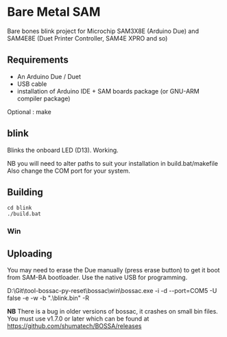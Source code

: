 # Bare Metal SAM
Bare bones blink project for Microchip SAM3X8E (Arduino Due) and SAM4E8E (Duet Printer Controller, SAM4E XPRO and so)


## Requirements

- An Arduino Due / Duet
- USB cable
- installation of Arduino IDE + SAM boards package (or GNU-ARM compiler package)

Optional : make

## blink

Blinks the onboard LED (D13). Working.

NB you will need to alter paths to suit your installation in build.bat/makefile
Also change the COM port for your system.

## Building
```
cd blink
./build.bat
```
### Win

## Uploading

You may need to erase the Due manually (press erase button) to get it boot from SAM-BA bootloader.
Use the native USB for programming.

D:\Git\tool-bossac-py-reset\bossac\win\bossac.exe  -i -d --port=COM5 -U false -e -w  -b ".\blink.bin" -R


__NB__ There is a bug in older versions of bossac, it crashes on small bin files. You must use v1.7.0 or later which can be found at https://github.com/shumatech/BOSSA/releases

